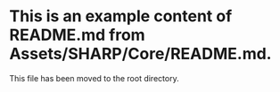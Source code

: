 # This is an example content of README.md from Assets/SHARP/Core/README.md. 

This file has been moved to the root directory.